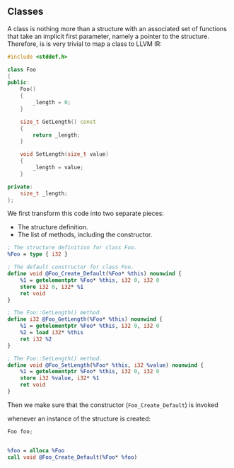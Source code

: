 ## Classes


A class is nothing more than a structure with an associated set of functions that take an implicit first parameter, namely a
pointer to the structure.  Therefore, is is very trivial to map a class to LLVM IR:

```cpp
#include <stddef.h>

class Foo
{
public:
	Foo()
	{
		_length = 0;
	}

	size_t GetLength() const
	{
		return _length;
	}

	void SetLength(size_t value)
	{
		_length = value;
	}

private:
	size_t _length;
};
```

We first transform this code into two separate pieces:


- The structure definition.
- The list of methods, including the constructor.

```ll
; The structure definition for class Foo.
%Foo = type { i32 }

; The default constructor for class Foo.
define void @Foo_Create_Default(%Foo* %this) nounwind {
	%1 = getelementptr %Foo* %this, i32 0, i32 0
	store i32 0, i32* %1
	ret void
}

; The Foo::GetLength() method.
define i32 @Foo_GetLength(%Foo* %this) nounwind {
	%1 = getelementptr %Foo* %this, i32 0, i32 0
	%2 = load i32* %this
	ret i32 %2
}

; The Foo::SetLength() method.
define void @Foo_SetLength(%Foo* %this, i32 %value) nounwind {
	%1 = getelementptr %Foo* %this, i32 0, i32 0
	store i32 %value, i32* %1
	ret void
}
```

Then we make sure that the constructor (``Foo_Create_Default``) is invoked

whenever an instance of the structure is created:

```cpp
Foo foo;
```

```ll

%foo = alloca %Foo
call void @Foo_Create_Default(%Foo* %foo)
```


